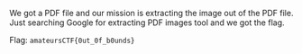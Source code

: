 We got a PDF file and our mission is extracting the image out of the PDF file. Just searching Google for extracting PDF images tool and we got the flag.

Flag: `amateursCTF{0ut_0f_b0unds}`
